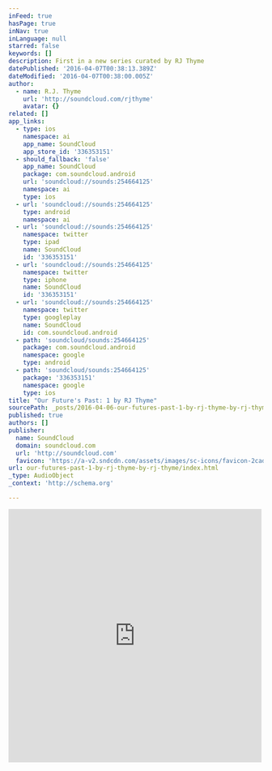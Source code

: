 ```yaml
---
inFeed: true
hasPage: true
inNav: true
inLanguage: null
starred: false
keywords: []
description: First in a new series curated by RJ Thyme
datePublished: '2016-04-07T00:38:13.389Z'
dateModified: '2016-04-07T00:38:00.005Z'
author:
  - name: R.J. Thyme
    url: 'http://soundcloud.com/rjthyme'
    avatar: {}
related: []
app_links:
  - type: ios
    namespace: ai
    app_name: SoundCloud
    app_store_id: '336353151'
  - should_fallback: 'false'
    app_name: SoundCloud
    package: com.soundcloud.android
    url: 'soundcloud://sounds:254664125'
    namespace: ai
    type: ios
  - url: 'soundcloud://sounds:254664125'
    type: android
    namespace: ai
  - url: 'soundcloud://sounds:254664125'
    namespace: twitter
    type: ipad
    name: SoundCloud
    id: '336353151'
  - url: 'soundcloud://sounds:254664125'
    namespace: twitter
    type: iphone
    name: SoundCloud
    id: '336353151'
  - url: 'soundcloud://sounds:254664125'
    namespace: twitter
    type: googleplay
    name: SoundCloud
    id: com.soundcloud.android
  - path: 'soundcloud/sounds:254664125'
    package: com.soundcloud.android
    namespace: google
    type: android
  - path: 'soundcloud/sounds:254664125'
    package: '336353151'
    namespace: google
    type: ios
title: "Our Future's Past: 1 by RJ Thyme"
sourcePath: _posts/2016-04-06-our-futures-past-1-by-rj-thyme-by-rj-thyme.md
published: true
authors: []
publisher:
  name: SoundCloud
  domain: soundcloud.com
  url: 'http://soundcloud.com'
  favicon: 'https://a-v2.sndcdn.com/assets/images/sc-icons/favicon-2cadd14b.ico'
url: our-futures-past-1-by-rj-thyme-by-rj-thyme/index.html
_type: AudioObject
_context: 'http://schema.org'

---
```

<iframe src="https://cdn.embedly.com/widgets/media.html?src=https%3A%2F%2Fw.soundcloud.com%2Fplayer%2F%3Fvisual%3Dtrue%26url%3Dhttp%253A%252F%252Fapi.soundcloud.com%252Ftracks%252F254664125%26show_artwork%3Dtrue&amp;url=https%3A%2F%2Fsoundcloud.com%2Frjthyme%2Four-futures-past&amp;image=http%3A%2F%2Fi1.sndcdn.com%2Fartworks-000153665487-y19n61-t500x500.jpg&amp;key=b7d04c9b404c499eba89ee7072e1c4f7&amp;type=text%2Fhtml&amp;schema=soundcloud" width="500" height="500" scrolling="no" frameborder="0" allowfullscreen="allowfullscreen" style=""></iframe>